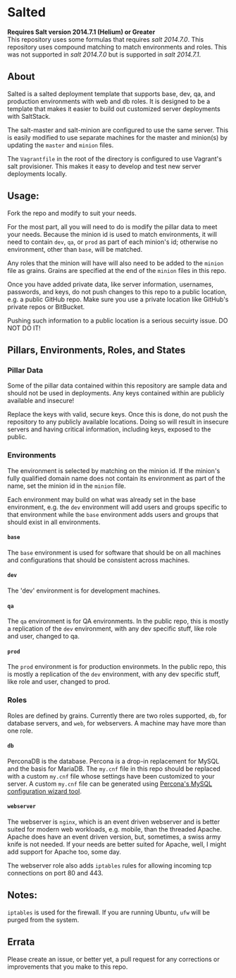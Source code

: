 Salted
=======
__Requires Salt version 2014.7.1 (Helium) or Greater__  
This repository uses some formulas that requires _salt 2014.7.0_.
This repository uses compound matching to match environments and roles. This was not supported in _salt 2014.7.0_ but is supported in _salt 2014.7.1_.

## About
Salted is a salted deployment template that supports base, dev, qa, and production environments with web and db roles. It is designed to be a template that makes it easier to build out customized server deployments with SaltStack.

The salt-master and salt-minion are configured to use the same server. This is easily modified to use separate machines for the master and minion(s) by updating the `master` and `minion` files. 

The `Vagrantfile` in the root of the directory is configured to use Vagrant's salt provisioner. This makes it easy to develop and test new server deployments locally.

## Usage:
Fork the repo and modify to suit your needs. 

For the most part, all you will need to do is modify the pillar data to meet your needs. Because the minion id is used to match environments, it will need to contain `dev`, `qa`, or `prod` as part of each minion's id; otherwise no environment, other than `base`, will be matched.

Any roles that the minion will have will also need to be added to the `minion` file as grains. Grains are specified at the end of the `minion` files in this repo.

Once you have added private data, like server information, usernames, passwords, and keys, do not push changes to this repo to a public location, e.g. a public GitHub repo. Make sure you use a private location like GitHub's private repos or BitBucket. 

Pushing such information to a public location is a serious secuirty issue. DO NOT DO IT!

## Pillars, Environments, Roles, and States
### Pillar Data
Some of the pillar data contained within this repository are sample data and should not be used in deployments. Any keys contained within are publicly available and insecure!

Replace the keys with valid, secure keys. Once this is done, do not push the repository to any publicly available locations. Doing so will result in insecure servers and having critical information, including keys, exposed to the public.

### Environments
The environment is selected by matching on the minion id. If the minion's fully qualified domain name does not contain its environment as part of the name, set the minion id in the `minion` file. 

Each environment may build on what was already set in the base environment, e.g. the `dev` environment will add users and groups specific to that environment while the `base` environment adds users and groups that should exist in all environments.

#### `base`
The `base` environment is used for software that should be on all machines and configurations that should be consistent across machines.

#### `dev`
The 'dev' environment is for development machines.

#### `qa`
The `qa` environment is for QA environments.  In the public repo, this is mostly a replication of the `dev` environment, with any dev specific stuff, like role and user, changed to qa.

#### `prod`
The `prod` environment is for production environmets.  In the public repo, this is mostly a replication of the `dev` environment, with any dev specific stuff, like role and user, changed to prod.

### Roles
Roles are defined by grains. Currently there are two roles supported, `db`, for database servers, and `web`, for webservers. A machine may have more than one role.

#### `db`
PerconaDB is the database. Percona is a drop-in replacement for MySQL and the basis for MariaDB. The `my.cnf` file in this repo should be replaced with a custom `my.cnf` file whose settings have been customized to your server. A custom `my.cnf` file can be generated using [Percona's MySQL configuration wizard tool](https://tools.percona.com/wizard).

#### `webserver`
The webserver is `nginx`, which is an event driven webserver and is better suited for modern web workloads, e.g. mobile, than the threaded Apache. Apache does have an event driven version, but, sometimes, a swiss army knife is not needed. If your needs are better suited for Apache, well, I might add support for Apache too, some day.

The webserver role also adds `iptables` rules for allowing incoming tcp connections on port 80 and 443.

## Notes:
`iptables` is used for the firewall. If you are running Ubuntu, `ufw` will be purged from the system.

## Errata
Please create an issue, or better yet, a pull request for any corrections or improvements that you make to this repo.
